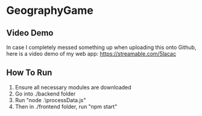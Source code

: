 ﻿# GeographyGame

## Video Demo
In case I completely messed something up when uploading this onto Github, here is a video demo of my web app:
https://streamable.com/5lacac

## How To Run
1. Ensure all necessary modules are downloaded
2. Go into ./backend folder
3. Run "node .\processData.js"
4. Then in ./frontend folder, run "npm start"
